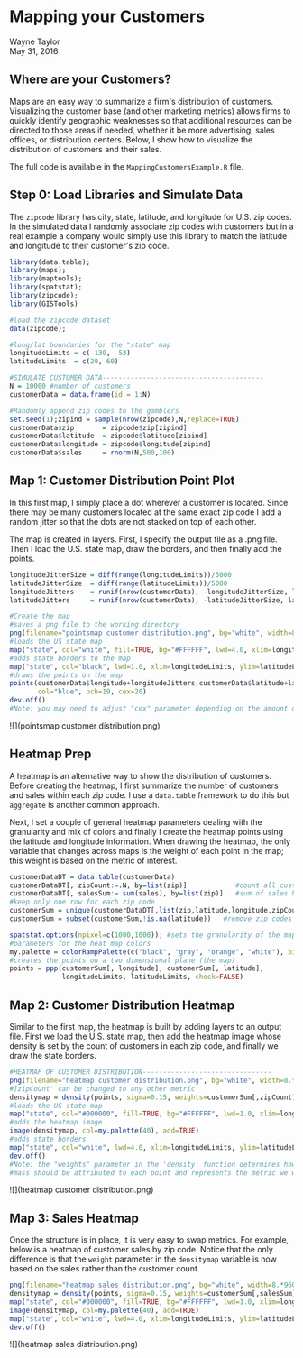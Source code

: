 # Mapping your Customers
Wayne Taylor  
May 31, 2016  

## Where are your Customers?

Maps are an easy way to summarize a firm's distribution of customers. Visualizing the customer base (and other marketing metrics) allows firms to quickly identify geographic weaknesses so that additional resources can be directed to those areas if needed, whether it be more advertising, sales offices, or distribution centers. Below, I show how to visualize the distribution of customers and their sales.

The full code is available in the `MappingCustomersExample.R` file.

## Step 0: Load Libraries and Simulate Data

The `zipcode` library has city, state, latitude, and longitude for U.S. zip codes. In the simulated data I randomly associate zip codes with customers but in a real example a company would simply use this library to match the latitude and longitude to their customer's zip code.


```r
library(data.table);
library(maps);
library(maptools);
library(spatstat);
library(zipcode);
library(GISTools)

#load the zipcode dataset
data(zipcode);

#long/lat boundaries for the "state" map
longitudeLimits = c(-130, -53)
latitudeLimits  = c(20, 60)

#SIMULATE CUSTOMER DATA----------------------------------------
N = 10000 #number of customers
customerData = data.frame(id = 1:N)

#Randomly append zip codes to the gamblers
set.seed(1);zipind = sample(nrow(zipcode),N,replace=TRUE)
customerData$zip       = zipcode$zip[zipind]
customerData$latitude  = zipcode$latitude[zipind]
customerData$longitude = zipcode$longitude[zipind]
customerData$sales     = rnorm(N,500,100)
```

## Map 1: Customer Distribution Point Plot

In this first map, I simply place a dot wherever a customer is located. Since there may be many customers located at the same exact zip code I add a random jitter so that the dots are not stacked on top of each other.

The map is created in layers. First, I specify the output file as a .png file. Then I load the U.S. state map, draw the borders, and then finally add the points.


```r
longitudeJitterSize = diff(range(longitudeLimits))/5000
latitudeJitterSize  = diff(range(latitudeLimits))/5000
longitudeJitters    = runif(nrow(customerData), -longitudeJitterSize, longitudeJitterSize)
latitudeJitters     = runif(nrow(customerData), -latitudeJitterSize, latitudeJitterSize)

#Create the map
#saves a png file to the working directory
png(filename="pointsmap customer distribution.png", bg="white", width=8.*960, height=5.*960, pointsize=1)
#loads the US state map
map("state", col="white", fill=TRUE, bg="#FFFFFF", lwd=4.0, xlim=longitudeLimits, ylim=latitudeLimits)
#adds state borders to the map
map("state", col="black", lwd=1.0, xlim=longitudeLimits, ylim=latitudeLimits, add=TRUE)
#draws the points on the map
points(customerData$longitude+longitudeJitters,customerData$latitude+latitudeJitters,
       col="blue", pch=19, cex=20)
dev.off()
#Note: you may need to adjust "cex" parameter depending on the amount of data being mapped
```


![](pointsmap customer distribution.png)

## Heatmap Prep

A heatmap is an alternative way to show the distribution of customers. Before creating the heatmap, I first summarize the number of customers and sales within each zip code. I use a `data.table` framework to do this but `aggregate` is another common approach.

Next, I set a couple of general heatmap parameters dealing with the granularity and mix of colors and finally I create the heatmap points using the latitude and longitude information. When drawing the heatmap, the only variable that changes across maps is the weight of each point in the map; this weight is based on the metric of interest.


```r
customerDataDT = data.table(customerData)
customerDataDT[, zipCount:=.N, by=list(zip)]            #count all customers in a zip
customerDataDT[, salesSum:= sum(sales), by=list(zip)]   #sum of sales by zip
#keep only one row for each zip code
customerSum = unique(customerDataDT[,list(zip,latitude,longitude,zipCount,salesSum)])
customerSum = subset(customerSum,!is.na(latitude))   #remove zip codes with no lat/long information

spatstat.options(npixel=c(1000,1000)); #sets the granularity of the map detail
#parameters for the heat map colors
my.palette = colorRampPalette(c("black", "gray", "orange", "white"), bias=5, space="rgb")                    
#creates the points on a two dimensional plane (the map)
points = ppp(customerSum[, longitude], customerSum[, latitude], 
             longitudeLimits, latitudeLimits, check=FALSE)
```

## Map 2: Customer Distribution Heatmap

Similar to the first map, the heatmap is built by adding layers to an output file. First we load the U.S. state map, then add the heatmap image whose density is set by the count of customers in each zip code, and finally we draw the state borders.


```r
#HEATMAP OF CUSTOMER DISTRIBUTION--------------------------------
png(filename="heatmap customer distribution.png", bg="white", width=8.*960, height=5.*960, pointsize=1)
#]zipCount' can be changed to any other metric
densitymap = density(points, sigma=0.15, weights=customerSum[,zipCount])                                
#loads the US state map
map("state", col="#000000", fill=TRUE, bg="#FFFFFF", lwd=1.0, xlim=longitudeLimits, ylim=latitudeLimits)
#adds the heatmap image
image(densitymap, col=my.palette(40), add=TRUE)                                                          
#adds state borders
map("state", col="white", lwd=4.0, xlim=longitudeLimits, ylim=latitudeLimits, add=TRUE)                  
dev.off()
#Note: the "weights" parameter in the 'density' function determines how much 
#mass should be attributed to each point and represents the metric we want to plot.
```

![](heatmap customer distribution.png)

## Map 3: Sales Heatmap

Once the structure is in place, it is very easy to swap metrics. For example, below is a heatmap of customer sales by zip code. Notice that the only difference is that the `weight` parameter in the `densitymap` variable is now based on the sales rather than the customer count.


```r
png(filename="heatmap sales distribution.png", bg="white", width=8.*960, height=5.*960, pointsize=1)
densitymap = density(points, sigma=0.15, weights=customerSum[,salesSum])
map("state", col="#000000", fill=TRUE, bg="#FFFFFF", lwd=1.0, xlim=longitudeLimits, ylim=latitudeLimits)
image(densitymap, col=my.palette(40), add=TRUE)
map("state", col="white", lwd=4.0, xlim=longitudeLimits, ylim=latitudeLimits, add=TRUE)
dev.off()
```

![](heatmap sales distribution.png)
